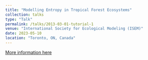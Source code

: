 ```yaml
---
title: "Modelling Entropy in Tropical Forest Ecosystems"
collection: talks
type: "Talk"
permalink: /talks/2013-03-01-tutorial-1
venue: "International Society for Ecological Modeling (ISEM)"
date: 2023-05-10
location: "Toronto, ON, Canada"
---
```


[More information here](https://www.elsevier.com/events/conferences/all/international-society-for-ecological-modelling-global-conference)


